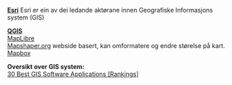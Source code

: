 

<B><A HREF='https://www.esri.com '>Esri</A></B>  Esri er ein av dei ledande aktørane innen Geografiske Informasjons system (GIS)<BR>



  <B> <A HREF="https://www.qgis.org"> QGIS </A> <BR></B>
  <A HREF="https://maplibre.org">MapLibre</A><BR>
  <A HREF="https://mapshaper.org/">Mapshaper.org</A> webside basert, kan omformatere og endre størelse på kart. <BR> 
  <A HREF="https://mapbox.com/">Mapbox</A> <BR> 


  <B>Oversikt over GIS system:</B><BR>
<A HREF ='https://gisgeography.com/best-gis-software/'>30 Best GIS Software Applications [Rankings]</A><BR>
